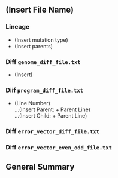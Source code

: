 ## (Insert File Name)
### Lineage
- (Insert mutation type)
- (Insert parents)  

### Diff `genome_diff_file.txt`
- (Insert)  

### Diif `program_diff_file.txt`
- (Line Number)  
...(Insert Parent: + Parent Line)  
...(Insert Child: + Parent Line)  

### Diff `error_vector_diff_file.txt`
### Diff `error_vector_even_odd_file.txt`

## General Summary
